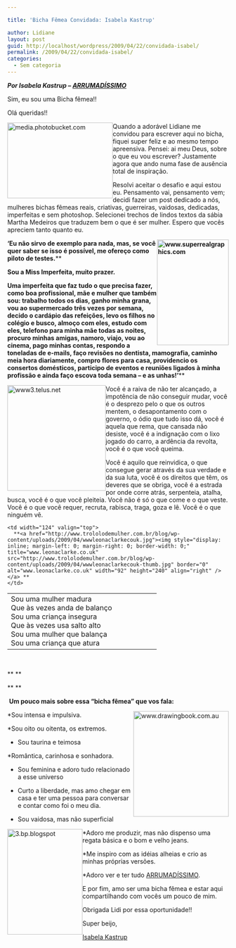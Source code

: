```yaml
---

title: 'Bicha Fêmea Convidada: Isabela Kastrup'

author: Lidiane
layout: post
guid: http://localhost/wordpress/2009/04/22/convidada-isabel/
permalink: /2009/04/22/convidada-isabel/
categories:
  - Sem categoria
---
```

**_Por Isabela Kastrup – <a href="http://arrumadissimoecia.blogspot.com/" target="_blank">ARRUMADÍSSIMO</a>_**

Sim, eu sou uma Bicha fêmea!!

Olá queridas!!

[<img style="display: inline; margin-left: 0; margin-right: 0; border-width: 0;" title="media.photobucket.com" src="http://www.trololodemulher.com.br/blog/wp-content/uploads/2009/04/mediaphotobucketcom-thumb.jpg" border="0" alt="media.photobucket.com" width="240" height="172" align="left" />](http://www.trololodemulher.com.br/blog/wp-content/uploads/2009/04/mediaphotobucketcom.jpg) Quando a adorável Lidiane me convidou para escrever aqui no bicha, fiquei super feliz e ao mesmo tempo apreensiva. Pensei: ai meu Deus, sobre o que eu vou escrever? Justamente agora que ando numa fase de ausência total de inspiração.

Resolvi aceitar o desafio e aqui estou eu. Pensamento vai, pensamento vem; decidi fazer um post dedicado a nós, mulheres bichas fêmeas reais, criativas, guerreiras, vaidosas, dedicadas, imperfeitas e sem photoshop. Selecionei trechos de lindos textos da sábia Martha Medeiros que traduzem bem o que é ser mulher. Espero que vocês apreciem tanto quanto eu.

**[<img style="display: inline; margin-left: 0; margin-right: 0; border-width: 0;" title="www.superrealgraphics.com" src="http://www.trololodemulher.com.br/blog/wp-content/uploads/2009/04/wwwsuperrealgraphicscom-thumb.jpg" border="0" alt="www.superrealgraphics.com" width="163" height="240" align="right" />](http://www.trololodemulher.com.br/blog/wp-content/uploads/2009/04/wwwsuperrealgraphicscom.jpg) ‘Eu não sirvo de exemplo para nada, mas, se você quer saber se isso é possível, me ofereço como piloto de testes.****
  
**Sou a Miss Imperfeita, muito prazer.**
  
**Uma imperfeita que faz tudo o que precisa fazer, como boa profissional, mãe e mulher que também sou: trabalho todos os dias, ganho minha grana, vou ao supermercado três vezes por semana, decido o cardápio das refeições, levo os filhos no colégio e busco, almoço com eles, estudo com eles, telefono para minha mãe todas as noites, procuro minhas amigas, namoro, viajo, vou ao cinema, pago minhas contas, respondo a toneladas de e-mails, faço revisões no dentista, mamografia, caminho meia hora diariamente, compro flores para casa, providencio os consertos domésticos, participo de eventos e reuniões ligados à minha profissão e ainda faço escova toda semana &#8211; e as unhas!’****

[<img style="display: inline; margin-left: 0; margin-right: 0; border-width: 0;" title="www3.telus.net" src="http://www.trololodemulher.com.br/blog/wp-content/uploads/2009/04/www3telusnet-thumb.jpg" border="0" alt="www3.telus.net" width="224" height="240" align="left" />](http://www.trololodemulher.com.br/blog/wp-content/uploads/2009/04/www3telusnet.jpg) Você é a raiva de não ter alcançado, a impotência de não conseguir mudar, você é o desprezo pelo o que os outros mentem, o desapontamento com o governo, o ódio que tudo isso dá, você é aquela que rema, que cansada não desiste, você é a indignação com o lixo jogado do carro, a ardência da revolta, você é o que você queima.
  
Você é aquilo que reinvidica, o que consegue gerar através da sua verdade e da sua luta, você é os direitos que têm, os deveres que se obriga, você é a estrada por onde corre atrás, serpenteia, atalha, busca, você é o que você pleiteia. Você não é só o que come e o que veste. Você é o que você requer, recruta, rabisca, traga, goza e lê. Você é o que ninguém vê.

<table border="0" cellspacing="0" cellpadding="2" width="450">
  <tr>
    <td width="324">
      Sou uma mulher madura<br /> Que às vezes anda de balanço<br /> Sou uma criança insegura<br /> Que às vezes usa salto alto<br /> Sou uma mulher que balança<br /> Sou uma criança que atura
    </td>
    
    <td width="124" valign="top">
      **<a href="http://www.trololodemulher.com.br/blog/wp-content/uploads/2009/04/wwwleonaclarkecouk.jpg"><img style="display: inline; margin-left: 0; margin-right: 0; border-width: 0;" title="www.leonaclarke.co.uk" src="http://www.trololodemulher.com.br/blog/wp-content/uploads/2009/04/wwwleonaclarkecouk-thumb.jpg" border="0" alt="www.leonaclarke.co.uk" width="92" height="240" align="right" /></a> **
    </td>
  </tr>
</table>

 

** **

** **

 **Um pouco mais sobre essa “bicha fêmea” que vos fala:**

[<img style="display: inline; margin-left: 0; margin-right: 0; border-width: 0;" title="www.drawingbook.com.au" src="http://www.trololodemulher.com.br/blog/wp-content/uploads/2009/04/wwwdrawingbookcomau-thumb.jpg" border="0" alt="www.drawingbook.com.au" width="217" height="240" align="right" />](http://www.trololodemulher.com.br/blog/wp-content/uploads/2009/04/wwwdrawingbookcomau.jpg) *Sou intensa e impulsiva.

*Sou oito ou oitenta, os extremos.

* Sou taurina e teimosa

*Romântica, carinhosa e sonhadora.

* Sou feminina e adoro tudo relacionado a esse universo

* Curto a liberdade, mas amo chegar em casa e ter uma pessoa para conversar e contar como foi o meu dia.

* Sou vaidosa, mas não superficial

[<img style="display: inline; margin-left: 0; margin-right: 0; border-width: 0;" title="3.bp.blogspot" src="http://www.trololodemulher.com.br/blog/wp-content/uploads/2009/04/3bpblogspot-thumb.png" border="0" alt="3.bp.blogspot" width="171" height="240" align="left" />](http://www.trololodemulher.com.br/blog/wp-content/uploads/2009/04/3bpblogspot.png) *Adoro me produzir, mas não dispenso uma regata básica e o bom e velho jeans.

*Me inspiro com as idéias alheias e crio as minhas próprias versões.

*Adoro ver e ter tudo <a href="http://arrumadissimoecia.blogspot.com/" target="_blank">ARRUMADÍSSIMO</a>.

E por fim, amo ser uma bicha fêmea e estar aqui compartilhando com vocês um pouco de mim.

Obrigada Lidi por essa oportunidade!!

Super beijo,

<a href="http://arrumadissimoecia.blogspot.com/" target="_blank">Isabela Kastrup</a>